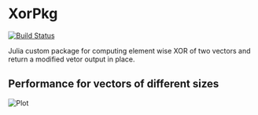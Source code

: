 # XorPkg

[![Build Status](https://github.com/krishna-praneet/XorPkg.jl/actions/workflows/CI.yml/badge.svg?branch=main)](https://github.com/krishna-praneet/XorPkg.jl/actions/workflows/CI.yml?query=branch%3Amain)

Julia custom package for computing element wise XOR of two vectors and return a modified vetor output in place. 

## Performance for vectors of different sizes
![Plot](https://drive.google.com/uc?export=view&id=1AMVmTsfpSr-qg6hy9kJOMxW6UlFK5bZ0)
